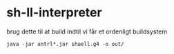 # sh-ll-interpreter


brug dette til at build indtil vi får et ordenligt buildsystem
```
java -jar antrl*.jar shaell.g4 -o out/
```